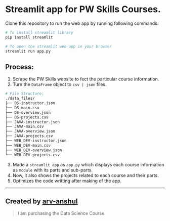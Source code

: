 # Streamlit app for PW Skills Courses.

Clone this repository to run the web app by running following commands:

```bash
# To install streamlit library
pip install streamlit

# To open the streamlit web app in your browser
streamlit run app.py
```

## Process:

1. Scrape the PW Skills website to fect the particular course information.
2. Turn the `DataFrame` object to `csv | json` files.

```bash
# File Structure:
./data_files/
├── DS-instructor.json
├── DS-main.csv
├── DS-overview.json
├── DS-projects.csv
├── JAVA-instructor.json
├── JAVA-main.csv
├── JAVA-overview.json
├── JAVA-projects.csv
├── WEB_DEV-instructor.json
├── WEB_DEV-main.csv
├── WEB_DEV-overview.json
└── WEB_DEV-projects.csv
```

3. Made a `streamlit app` as `app.py` which displays each course information as `module` with its parts and sub-parts.
4. Now, it also shows the projects related to each course and their parts.
5. Optimizes the code writting after making of the app.

---

## Created by [arv-anshul](https://github.com/arv-anshul)

> I am purchasing the Data Science Course.
